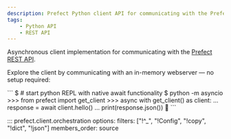 ```yaml
---
description: Prefect Python client API for communicating with the Prefect REST API.
tags:
    - Python API
    - REST API
---
```


Asynchronous client implementation for communicating with the [Prefect REST API](/2.14.21/api-ref/rest-api/).

Explore the client by communicating with an in-memory webserver &mdash; no setup required:

<div class="terminal">
```
$ # start python REPL with native await functionality
$ python -m asyncio
>>> from prefect import get_client
>>> async with get_client() as client:
...     response = await client.hello()
...     print(response.json())
👋
```
</div>

::: prefect.client.orchestration
    options:
      filters: ["!^_", "!Config", "!copy", "!dict", "!json"]
      members_order: source

